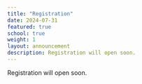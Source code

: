 ```yaml
---
title: "Registration"
date: 2024-07-31
featured: true
school: true
weight: 1
layout: announcement
description: Registration will open soon.
---
```


Registration will open soon.